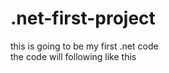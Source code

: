 # .net-first-project
this is going to be my first .net code
<br>
the code will following like this 
